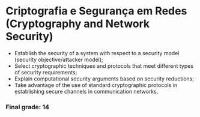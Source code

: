 # Criptografia e Segurança em Redes (Cryptography and Network Security)

* Establish the security of a system with respect to a security model (security objective/attacker model); 
* Select cryptographic techniques and protocols that meet different types of security requirements;
* Explain computational security arguments based on security reductions; 
* Take advantage of the use of standard cryptographic protocols in establishing secure channels in communication networks.

### Final grade: 14